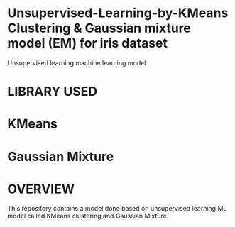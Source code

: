 # Unsupervised-Learning-by-KMeans Clustering & Gaussian mixture model (EM) for iris dataset
Unsupervised learning machine learning model
# LIBRARY USED
# KMeans
# Gaussian Mixture
# OVERVIEW
This repository contains a model done based on unsupervised learning ML model called KMeans clustering and Gaussian Mixture.
